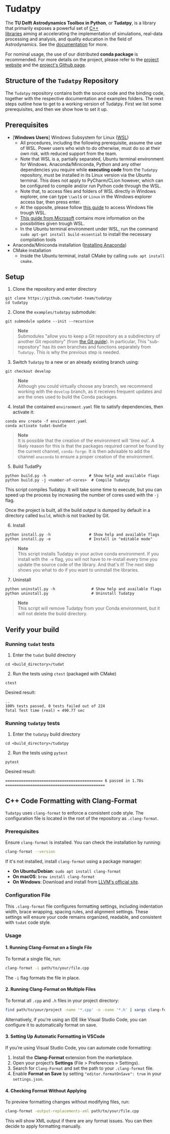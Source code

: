 # Tudatpy

The **TU Delft Astrodynamics Toolbox in Python**, or **Tudatpy**, is a library that primarily exposes a powerful set of [C++  
libraries](https://tudat.tudelft.nl/) aiming at accelerating the implementation of simulations, real-data processing and analysis, and quality education in the field of Astrodynamics.
See the [documentation](https://tudat-space.readthedocs.io) for more.

For nominal usage, the use of our distributed **conda package** is recommended. For more details on the project, please refer to the [project website](https://docs.tudat.space/en/latest/) and the [project's Github page](https://github.com/tudat-team).

## Structure of the `Tudatpy` Repository

The `Tudatpy` repository contains both the source code and the binding code, together with the respective documentation and examples folders.
The next steps outline how to get to a working version of Tudatpy. First we list some prerequisites, and then we show how to set it up.

## Prerequisites

- [**Windows Users**] Windows Subsystem for Linux ([WSL](https://docs.microsoft.com/en-us/windows/wsl/install))
    - All procedures, including the following prerequisite, assume the use of WSL. Power users who wish to do otherwise,
      must do so at their own risk, with reduced support from the team.
    - Note that WSL is a, partially separated, Ubuntu terminal environment for Windows. Anaconda/Miniconda, Python and any other dependencies you require while **executing code** from the `Tudatpy` repository, must be installed in its Linux version via the Ubuntu terminal. This does not apply to PyCharm/CLion however, which can be configured to compile and/or run Python code through the WSL.
    - Note that, to access files and folders of WSL directly in Windows explorer, one can type `\\wsl$` or `Linux` in the Windows explorer access bar, then press enter.
    - At the opposite, please follow [this guide](https://docs.microsoft.com/en-us/windows/wsl/wsl2-mount-disk) to access Windows file trough WSL.
    - [This guide from Microsoft](https://docs.microsoft.com/en-us/windows/wsl/setup/environment) contains more information on the possibilities given trough WSL.
    - In the Ubuntu terminal environment under WSL, run the command `sudo apt-get install build-essential` to install the necessary compilation tools
- Anaconda/Miniconda installation ([Installing Anaconda](https://tudat-space.readthedocs.io/en/latest/_src_first_steps/tudat_py.html#installing-anaconda))
- CMake installation
    - Inside the Ubuntu terminal, install CMake by calling `sudo apt install cmake`.

## Setup

1. Clone the repository and enter directory

````
git clone https://github.com/tudat-team/tudatpy
cd tudatpy
````

2. Clone the `examples/tudatpy` submodule:

````
git submodule update --init --recursive
````

> **Note** \
> Submodules "allow you to keep a Git repository as a subdirectory of
> another Git repository" (from [the Git guide](https://git-scm.com/book/en/v2/Git-Tools-Submodules)). In particular,
> This "sub-repository" has its own branches and functions separately from `Tudatpy`. This is why the previous step is needed.

3. Switch `Tudatpy` to a new or an already existing branch using:

````
git checkout develop
````

> **Note**\
> Although you could virtually choose any branch, we recommend working with the `develop` branch, as it receives frequent updates and are the ones used to build the Conda packages.

4. Install the contained `environment.yaml` file to satisfy dependencies, then activate it:

````
conda env create -f environment.yaml
conda activate tudat-bundle
````

> **Note**\
It is possible that the creation of the environment will 'time out'. A likely reason for this is that the packages required cannot be found by the current channel, `conda-forge`. It is then advisable to add the channel `anaconda` to ensure a proper creation of the environment.
>

5. Build TudatPy

```
python build.py -h                   # Show help and available flags
python build.py -j <number-of-cores>  # Compile Tudatpy
```
This script compiles Tudatpy. It will take some time to execute, but you can speed up the process by increasing the number of cores used with the `-j` flag.

Once the project is built, all the build output is dumped by default in a directory called `build`, which is not tracked by Git.

6. Install

```
python install.py -h                 # Show help and available flags
python install.py -e                 # Install in "editable mode"
```

> **Note**\
> This script installs Tudatpy in your active conda environment. If you install with the `-e` flag, you will not have to re-install every time you update the source code of the library.
> And that's it! The next step shows you what to do if you want to uninstall the libraries.

7. Uninstall

```
python uninstall.py -h                # Show help and available flags
python uninstall.py                   # Uninstall Tudatpy
```
> **Note**\
> This script will remove Tudatpy from your Conda environment, but it will not delete the build directory.
>
>
## Verify your build

### Running `tudat` tests

1. Enter the `tudat` build directory
````
cd <build_directory>/tudat
````

2. Run the tests using `ctest` (packaged with CMake)
````
ctest
````

Desired result:
````
..
100% tests passed, 0 tests failed out of 224
Total Test time (real) = 490.77 sec
````

### Running `tudatpy` tests

1. Enter the `tudatpy` build directory
````
cd <build_directory>/tudatpy
````

2. Run the tests using `pytest`
````
pytest
````

Desired result:
````
=========================================== 6 passed in 1.78s ============================================
````

## C++ Code Formatting with Clang-Format
`Tudatpy` uses `clang-format` to enforce a consistent code style. The configuration file is located in the root of the repository as `.clang-format`.

### Prerequisites

Ensure `clang-format` is installed. You can check the installation by running:

```bash
clang-format --version
```

If it's not installed, install `clang-format` using a package manager:

- **On Ubuntu/Debian**: `sudo apt install clang-format`
- **On macOS**: `brew install clang-format`
- **On Windows**: Download and install from [LLVM's official site](https://releases.llvm.org/).

### Configuration File

This `.clang-format` file configures formatting settings, including indentation width, brace wrapping, spacing rules, and alignment settings. These settings will ensure your code remains organized, readable, and consistent with `tudat` code style.

### Usage

#### 1. Running Clang-Format on a Single File

To format a single file, run:

```bash
clang-format -i path/to/your/file.cpp
```

The `-i` flag formats the file in place.

#### 2. Running Clang-Format on Multiple Files

To format all `.cpp` and `.h` files in your project directory:

```bash
find path/to/your/project -name '*.cpp' -o -name '*.h' | xargs clang-format -i
```

Alternatively, if you're using an IDE like Visual Studio Code, you can configure it to automatically format on save.

#### 3. Setting Up Automatic Formatting in VSCode

If you’re using Visual Studio Code, you can automate code formatting:

1. Install the **Clang-Format** extension from the marketplace.
2. Open your project’s **Settings** (File > Preferences > Settings).
3. Search for `Clang-Format` and set the path to your `.clang-format` file.
4. Enable **Format on Save** by setting `"editor.formatOnSave": true` in your `settings.json`.

#### 4. Checking Format Without Applying

To preview formatting changes without modifying files, run:

```bash
clang-format -output-replacements-xml path/to/your/file.cpp
```

This will show XML output if there are any format issues. You can then decide to apply formatting manually.

<!-- ## Use your build
The path of the TudatPy kernel that has been manually compiled needs to be added before importing any `tudatpy.kernel` module.
This can be done with the following two lines, with `<kernel_path>` being similar to `<tudat-bundle_path>/build/tudatpy`:
```
import sys
sys.path.insert(0, <kernel_path>)
``` -->

<!-- ## Notes

- [**All Users**] You can increase the number of cores used to compile `tudat` & `tudatpy` using the `-j<n>`
  build argument, but **be aware** that the current complexity of the libraries can often result in your PC freezing indefinitely. -->
